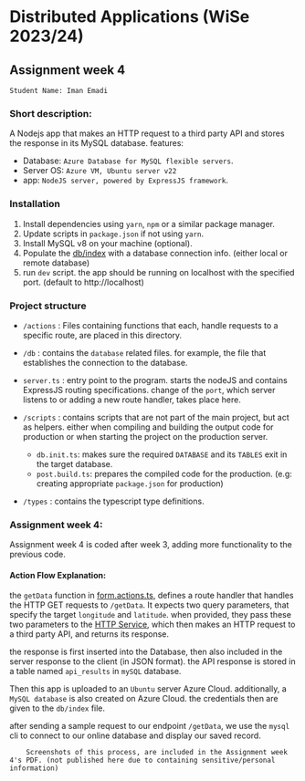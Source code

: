 # Distributed Applications (WiSe 2023/24)

## Assignment week 4

`Student Name: Iman Emadi`

### Short description:

A Nodejs app that makes an HTTP request to a third party API and stores the response in its MySQL database.
features:

- Database: `Azure Database for MySQL flexible servers`.
- Server OS: `Azure VM, Ubuntu server v22`
- app: `NodeJS server, powered by ExpressJS framework`.

### Installation

1. Install dependencies using `yarn`, `npm` or a similar package manager.
1. Update scripts in `package.json` if not using `yarn`.
1. Install MySQL v8 on your machine (optional).
1. Populate the [db/index](./src/db/index.ts) with a database connection info. (either local or remote database)
1. run `dev` script. the app should be running on localhost with the specified port. (default to http://localhost)

### Project structure

- `/actions` : Files containing functions that each, handle requests to a specific route, are placed in this directory.
- `/db` : contains the `database` related files. for example, the file that establishes the connection to the database.
- `server.ts` : entry point to the program. starts the nodeJS and contains ExpressJS routing specifications.
  change of the `port`, which server listens to or adding a new route handler, takes place here.

- `/scripts` : contains scripts that are not part of the main project, but act as helpers. either when compiling and building the output code for production or when starting the project on the production server.
  - `db.init.ts`: makes sure the required `DATABASE` and its `TABLES` exit in the target database.
  - `post.build.ts`: prepares the compiled code for the production. (e.g: creating appropriate `package.json` for production)
- `/types` : contains the typescript type definitions.

### Assignment week 4:

Assignment week 4 is coded after week 3, adding more functionality to the previous code.

#### Action Flow Explanation:

the `getData` function in [form.actions.ts](./src/actions/form.actions.ts), defines a route handler that handles the HTTP GET requests to `/getData`.
It expects two query parameters, that specify the target `longitude` and `latitude`. when provided, they pass these two parameters to the [HTTP Service](./src/services/http.srv.ts), which then makes an HTTP request to a third party API, and returns its response.

the response is first inserted into the Database, then also included in the server response to the client (in JSON format).
the API response is stored in a table named `api_results` in `mySQL` database.

Then this app is uploaded to an `Ubuntu` server Azure Cloud.
additionally, a `MySQL database` is also created on Azure Cloud. the credentials then are given to the `db/index` file.

after sending a sample request to our endpoint `/getData`, we use the `mysql` cli to connect to our online database and display our saved record.

        Screenshots of this process, are included in the Assignment week 4's PDF. (not published here due to containing sensitive/personal information)

